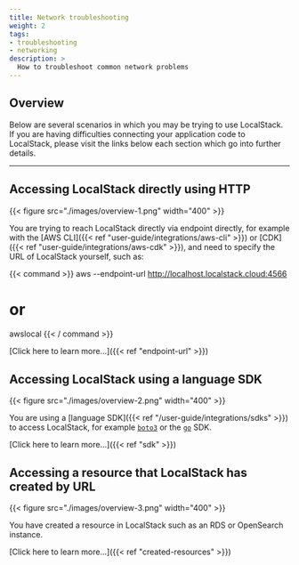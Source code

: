 ```yaml
---
title: Network troubleshooting
weight: 2
tags:
- troubleshooting
- networking
description: >
  How to troubleshoot common network problems
---
```


## Overview

Below are several scenarios in which you may be trying to use LocalStack.
If you are having difficulties connecting your application code to LocalStack, please visit the links below each section which go into further details.

---

## Accessing LocalStack directly using HTTP

{{< figure src="./images/overview-1.png" width="400" >}}

You are trying to reach LocalStack directly via endpoint directly, for example with the [AWS CLI]({{< ref "user-guide/integrations/aws-cli" >}}) or [CDK]({{< ref "user-guide/integrations/aws-cdk" >}}), and need to specify the URL of LocalStack yourself, such as:

{{< command >}}
aws --endpoint-url http://localhost.localstack.cloud:4566 <command>
# or
awslocal <command>
{{< / command >}}

[Click here to learn more...]({{< ref "endpoint-url" >}})

## Accessing LocalStack using a language SDK

{{< figure src="./images/overview-2.png" width="400" >}}

You are using a [language SDK]({{< ref "/user-guide/integrations/sdks" >}}) to access LocalStack, for example [`boto3`](https://boto3.amazonaws.com/v1/documentation/api/latest/index.html) or the [`go`](https://github.com/aws/aws-sdk-go-v2) SDK.

[Click here to learn more...]({{< ref "sdk" >}})

## Accessing a resource that LocalStack has created by URL

{{< figure src="./images/overview-3.png" width="400" >}}

You have created a resource in LocalStack such as an RDS or OpenSearch instance.

[Click here to learn more...]({{< ref "created-resources" >}})

